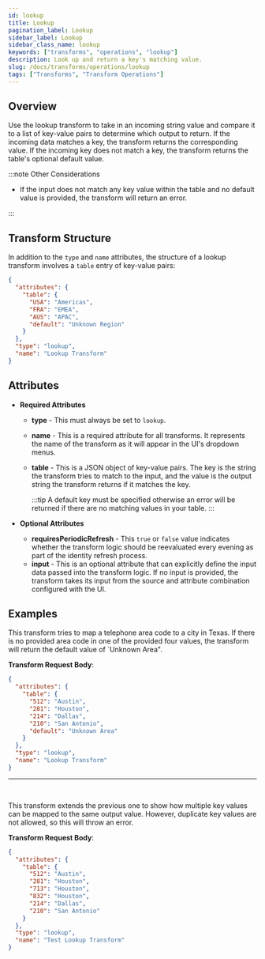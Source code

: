 ```yaml
---
id: lookup
title: Lookup
pagination_label: Lookup
sidebar_label: Lookup
sidebar_class_name: lookup
keywords: ["transforms", "operations", "lookup"]
description: Look up and return a key's matching value.
slug: /docs/transforms/operations/lookup
tags: ["Transforms", "Transform Operations"]
---
```


## Overview

Use the lookup transform to take in an incoming string value and compare it to a
list of key-value pairs to determine which output to return. If the incoming
data matches a key, the transform returns the corresponding value. If the
incoming key does not match a key, the transform returns the table's optional
default value.

:::note Other Considerations

- If the input does not match any key value within the table and no default
  value is provided, the transform will return an error.

:::

## Transform Structure

In addition to the `type` and `name` attributes, the structure of a lookup
transform involves a `table` entry of key-value pairs:

```json
{
  "attributes": {
    "table": {
      "USA": "Americas",
      "FRA": "EMEA",
      "AUS": "APAC",
      "default": "Unknown Region"
    }
  },
  "type": "lookup",
  "name": "Lookup Transform"
}
```

## Attributes

- **Required Attributes**

  - **type** - This must always be set to `lookup`.
  - **name** - This is a required attribute for all transforms. It represents
    the name of the transform as it will appear in the UI's dropdown menus.
  - **table** - This is a JSON object of key-value pairs. The key is the string
    the transform tries to match to the input, and the value is the output
    string the transform returns if it matches the key.

    :::tip
    A default key must be specified otherwise an error will be returned
    if there are no matching values in your table.
    :::

- **Optional Attributes**
  - **requiresPeriodicRefresh** - This `true` or `false` value indicates whether
    the transform logic should be reevaluated every evening as part of the
    identity refresh process.
  - **input** - This is an optional attribute that can explicitly define the
    input data passed into the transform logic. If no input is provided, the
    transform takes its input from the source and attribute combination
    configured with the UI.

## Examples

This transform tries to map a telephone area code to a city in Texas. If there
is no provided area code in one of the provided four values, the
transform will return the default value of `Unknown Area".

**Transform Request Body**:

```json
{
  "attributes": {
    "table": {
      "512": "Austin",
      "281": "Houston",
      "214": "Dallas",
      "210": "San Antonio",
      "default": "Unknown Area"
    }
  },
  "type": "lookup",
  "name": "Lookup Transform"
}
```

---

<p>&nbsp;</p>

This transform extends the previous one to show how multiple key values can be
mapped to the same output value. However, duplicate key values are not allowed,
so this will throw an error.

**Transform Request Body**:

```json
{
  "attributes": {
    "table": {
      "512": "Austin",
      "281": "Houston",
      "713": "Houston",
      "832": "Houston",
      "214": "Dallas",
      "210": "San Antonio"
    }
  },
  "type": "lookup",
  "name": "Test Lookup Transform"
}
```
